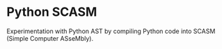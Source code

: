 # Python SCASM

Experimentation with Python AST by compiling Python code into SCASM (Simple Computer ASseMbly).